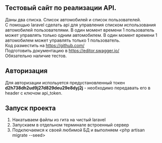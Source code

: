 ## Тестовый сайт по реализации API.

Даны два списка. Список автомобилей и список пользователей.  
C помощью laravel сделать api для управления списком использования автомобилей пользователями.
В один момент времени 1 пользователь может управлять только одним автомобилем. В один момент времени 1 автомобилем может управлять только 1 пользователь.  
Код разместить на https://github.com/  
Подготовить документацию в https://editor.swagger.io/  
Обязательно наличие тестов.

## Авторизация

Для авторизации испольуется предустановленный токен <b>d2h738dh2ud9j27d829deu29e8dyj2j</b> - необходимо передавать его в header с ключом api_token.  

## Запуск проекта

1. Накатываем файлы из гита на чистый laravel
2. Запускаем в отдельном терминале встроенный сервер <php artisan serve>
3. Подключаемся к своей любимой БД и выполняем <php artisan migrate --seed>
